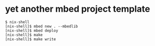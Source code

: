 # yet another mbed project template

```
$ nix-shell
[nix-shell]$ mbed new . --mbedlib
[nix-shell]$ mbed deploy
[nix-shell]$ make
[nix-shell]$ make write
```

